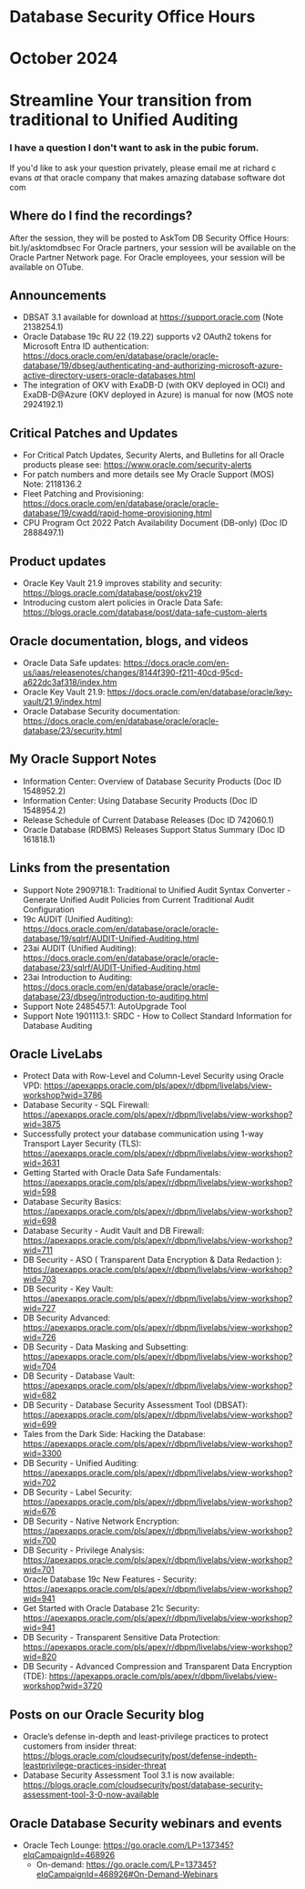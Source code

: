 # Database Security Office Hours
# October 2024
# Streamline Your transition from traditional to Unified Auditing

### I have a question I don't want to ask in the pubic forum. 

If you'd like to ask your question privately, please email me at richard c evans _at_ that oracle company that makes amazing database software dot com 

## Where do I find the recordings? 

After the session, they will be posted to AskTom DB Security Office Hours: bit.ly/asktomdbsec
For Oracle partners, your session will be available on the Oracle Partner Network page.
For Oracle employees, your session will be available on OTube. 

## Announcements

- DBSAT 3.1 available for download at https://support.oracle.com (Note 2138254.1)
- Oracle Database 19c RU 22 (19.22) supports v2 OAuth2 tokens for Microsoft Entra ID authentication: https://docs.oracle.com/en/database/oracle/oracle-database/19/dbseg/authenticating-and-authorizing-microsoft-azure-active-directory-users-oracle-databases.html
- The integration of OKV with ExaDB-D (with OKV deployed in OCI) and ExaDB-D@Azure (OKV deployed in Azure) is manual for now (MOS note 2924192.1)

## Critical Patches and Updates

- For Critical Patch Updates, Security Alerts, and Bulletins for all Oracle products please see: https://www.oracle.com/security-alerts
- For patch numbers and more details see My Oracle Support (MOS) Note: 2118136.2 
- Fleet Patching and Provisioning: https://docs.oracle.com/en/database/oracle/oracle-database/19/cwadd/rapid-home-provisioning.html
- CPU Program Oct 2022 Patch Availability Document (DB-only) (Doc ID 2888497.1)	

## Product updates

- Oracle Key Vault 21.9 improves stability and security: https://blogs.oracle.com/database/post/okv219
- Introducing custom alert policies in Oracle Data Safe: https://blogs.oracle.com/database/post/data-safe-custom-alerts

## Oracle documentation, blogs, and videos

- Oracle Data Safe updates: https://docs.oracle.com/en-us/iaas/releasenotes/changes/8144f390-f211-40cd-95cd-a622dc3af318/index.htm
- Oracle Key Vault 21.9: https://docs.oracle.com/en/database/oracle/key-vault/21.9/index.html
- Oracle Database Security documentation: https://docs.oracle.com/en/database/oracle/oracle-database/23/security.html

## My Oracle Support Notes

- Information Center: Overview of Database Security Products (Doc ID 1548952.2)
- Information Center: Using Database Security Products (Doc ID 1548954.2)
- Release Schedule of Current Database Releases (Doc ID 742060.1)	
- Oracle Database (RDBMS) Releases Support Status Summary (Doc ID 161818.1)	
  
## Links from the presentation

- Support Note 2909718.1: Traditional to Unified Audit Syntax Converter - Generate Unified Audit Policies from Current Traditional Audit Configuration
- 19c AUDIT (Unified Auditing): https://docs.oracle.com/en/database/oracle/oracle-database/19/sqlrf/AUDIT-Unified-Auditing.html
- 23ai AUDIT (Unified Auditing): https://docs.oracle.com/en/database/oracle/oracle-database/23/sqlrf/AUDIT-Unified-Auditing.html
- 23ai Introduction to Auditing: https://docs.oracle.com/en/database/oracle/oracle-database/23/dbseg/introduction-to-auditing.html
- Support Note 2485457.1: AutoUpgrade Tool
- Support Note 1901113.1: SRDC - How to Collect Standard Information for Database Auditing

## Oracle LiveLabs

- Protect Data with Row-Level and Column-Level Security using Oracle VPD: https://apexapps.oracle.com/pls/apex/r/dbpm/livelabs/view-workshop?wid=3786
- Database Security - SQL Firewall: https://apexapps.oracle.com/pls/apex/r/dbpm/livelabs/view-workshop?wid=3875
- Successfully protect your database communication using 1-way Transport Layer Security (TLS): https://apexapps.oracle.com/pls/apex/r/dbpm/livelabs/view-workshop?wid=3631
- Getting Started with Oracle Data Safe Fundamentals: https://apexapps.oracle.com/pls/apex/r/dbpm/livelabs/view-workshop?wid=598
- Database Security Basics: https://apexapps.oracle.com/pls/apex/r/dbpm/livelabs/view-workshop?wid=698
- Database Security - Audit Vault and DB Firewall: https://apexapps.oracle.com/pls/apex/r/dbpm/livelabs/view-workshop?wid=711
- DB Security - ASO ( Transparent Data Encryption & Data Redaction ): https://apexapps.oracle.com/pls/apex/r/dbpm/livelabs/view-workshop?wid=703
- DB Security - Key Vault: https://apexapps.oracle.com/pls/apex/r/dbpm/livelabs/view-workshop?wid=727
- DB Security Advanced: https://apexapps.oracle.com/pls/apex/r/dbpm/livelabs/view-workshop?wid=726
- DB Security - Data Masking and Subsetting: https://apexapps.oracle.com/pls/apex/r/dbpm/livelabs/view-workshop?wid=704
- DB Security - Database Vault: https://apexapps.oracle.com/pls/apex/r/dbpm/livelabs/view-workshop?wid=682
- DB Security - Database Security Assessment Tool (DBSAT): https://apexapps.oracle.com/pls/apex/r/dbpm/livelabs/view-workshop?wid=699
- Tales from the Dark Side: Hacking the Database: https://apexapps.oracle.com/pls/apex/r/dbpm/livelabs/view-workshop?wid=3300
- DB Security - Unified Auditing: https://apexapps.oracle.com/pls/apex/r/dbpm/livelabs/view-workshop?wid=702
- DB Security - Label Security: https://apexapps.oracle.com/pls/apex/r/dbpm/livelabs/view-workshop?wid=676
- DB Security - Native Network Encryption: https://apexapps.oracle.com/pls/apex/r/dbpm/livelabs/view-workshop?wid=700
- DB Security - Privilege Analysis: https://apexapps.oracle.com/pls/apex/r/dbpm/livelabs/view-workshop?wid=701
- Oracle Database 19c New Features - Security: https://apexapps.oracle.com/pls/apex/r/dbpm/livelabs/view-workshop?wid=941
- Get Started with Oracle Database 21c Security: https://apexapps.oracle.com/pls/apex/r/dbpm/livelabs/view-workshop?wid=941
- DB Security - Transparent Sensitive Data Protection: https://apexapps.oracle.com/pls/apex/r/dbpm/livelabs/view-workshop?wid=820
- DB Security - Advanced Compression and Transparent Data Encryption (TDE): https://apexapps.oracle.com/pls/apex/r/dbpm/livelabs/view-workshop?wid=3720

## Posts on our Oracle Security blog

- Oracle’s defense in-depth and least-privilege practices to protect customers from insider threat: https://blogs.oracle.com/cloudsecurity/post/defense-indepth-leastprivilege-practices-insider-threat
- Database Security Assessment Tool 3.1 is now available: https://blogs.oracle.com/cloudsecurity/post/database-security-assessment-tool-3-0-now-available

## Oracle Database Security webinars and events

- Oracle Tech Lounge: https://go.oracle.com/LP=137345?elqCampaignId=468926
  - On-demand: https://go.oracle.com/LP=137345?elqCampaignId=468926#On-Demand-Webinars

